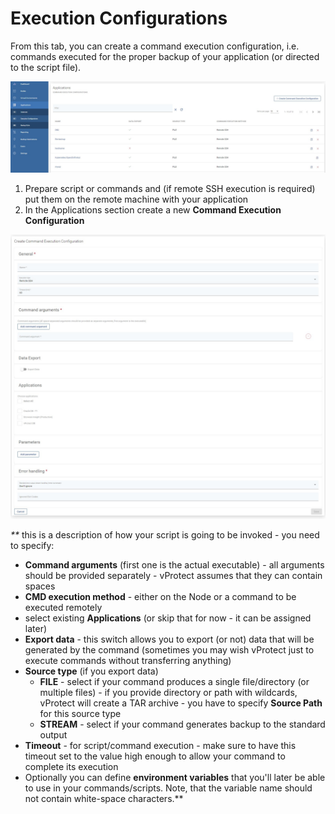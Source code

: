 # Execution Configurations

From this tab, you can create a command execution configuration, i.e. commands executed for the proper backup of your application \(or directed to the script file\).

![](../../.gitbook/assets/applications-execution-configurations.jpg)

1. Prepare script or commands and \(if remote SSH execution is required\) put them on the remote machine with your application
2. In the Applications section create a new **Command Execution Configuration**

![](../../.gitbook/assets/applications-execution-configurations-create-command.jpg)

_\*\*_ this is a description of how your script is going to be invoked - you need to specify:

* **Command arguments** \(first one is the actual executable\) - all arguments should be provided separately - vProtect assumes that they can contain spaces
* **CMD execution method** - either on the Node or a command to be executed remotely
* select existing **Applications** \(or skip that for now - it can be assigned later\)
* **Export data** - this switch allows you to export \(or not\) data that will be generated by the command \(sometimes you may wish vProtect just to execute commands without transferring anything\)
* **Source type** \(if you export data\)
  * **FILE** - select if your command produces a single file/directory \(or multiple files\) - if you provide directory or path with wildcards, vProtect will create a TAR archive - you have to specify **Source Path** for this source type
  * **STREAM** - select if your command generates backup to the standard output
* **Timeout** - for script/command execution - make sure to have this timeout set to the value high enough to allow your command to complete its execution
* Optionally you can define **environment variables** that you'll later be able to use in your commands/scripts. Note, that the variable name should not contain white-space characters.\*\*

